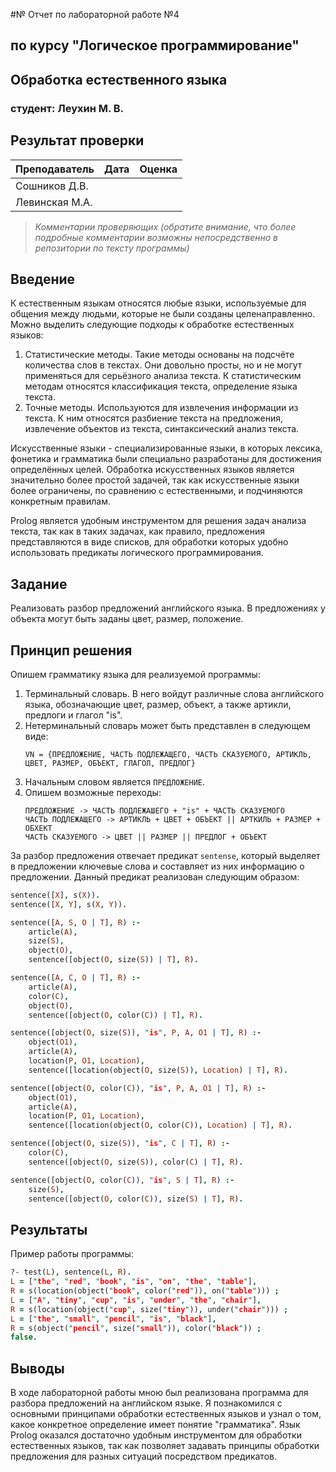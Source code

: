 #№ Отчет по лабораторной работе №4
## по курсу "Логическое программирование"

## Обработка естественного языка

### студент: Леухин М. В.

## Результат проверки

| Преподаватель     | Дата         |  Оценка       |
|-------------------|--------------|---------------|
| Сошников Д.В. |              |               |
| Левинская М.А.|              |               |

> *Комментарии проверяющих (обратите внимание, что более подробные комментарии возможны непосредственно в репозитории по тексту программы)*


## Введение

К естественным языкам относятся любые языки, используемые для общения между людьми, которые не были созданы 
целенаправленно. Можно выделить следующие подходы к обработке естественных языков:

1. Статистические методы. Такие методы основаны на подсчёте количества слов в текстах. Они довольно просты,
но и не могут применяться для серьёзного анализа текста. К статистическим методам относятся классификация текста,
определение языка текста. 
2. Точные методы. Используются для извлечения информации из текста. К ним относятся разбиение текста на предложения,
извлечение объектов из текста, синтаксический анализ текста.

Искусственные языки - специализированные языки, в которых лексика, фонетика и грамматика были специально разработаны 
для достижения определённых целей. Обработка искусственных языков является значительно более простой задачей, 
так как искусственные языки более ограничены, по сравнению с естественными, и подчиняются конкретным правилам. 

Prolog является удобным инструментом для решения задач анализа текста, так как в таких задачах, как правило, 
предложения представляются в виде списков, для обработки которых удобно использовать предикаты логического программирования.

## Задание

Реализовать разбор предложений английского языка. В предложениях у объекта могут быть заданы цвет, размер,
положение.

## Принцип решения

Опишем грамматику языка для реализуемой программы:

1. Терминальный словарь. В него войдут различные слова английского языка, обозначающие цвет, размер, объект, а также
артикли, предлоги и глагол "is".
2. Нетерминальный словарь может быть представлен в следующем виде:
    ```
    VN = {ПРЕДЛОЖЕНИЕ, ЧАСТЬ ПОДЛЕЖАЩЕГО, ЧАСТЬ СКАЗУЕМОГО, АРТИКЛЬ, ЦВЕТ, РАЗМЕР, ОБЪЕКТ, ГЛАГОЛ, ПРЕДЛОГ}
    ```
3. Начальным словом является `ПРЕДЛОЖЕНИЕ`.
4. Опишем возможные переходы:
    ```
   ПРЕДЛОЖЕНИЕ -> ЧАСТЬ ПОДЛЕЖАШЕГО + "is" + ЧАСТЬ СКАЗУЕМОГО
   ЧАСТЬ ПОДЛЕЖАЩЕГО -> АРТИКЛЬ + ЦВЕТ + ОБЪЕКТ || АРТКИЛЬ + РАЗМЕР + ОБХЕКТ
   ЧАСТЬ СКАЗУЕМОГО -> ЦВЕТ || РАЗМЕР || ПРЕДЛОГ + ОБЪЕКТ
    ```
   
За разбор предложения отвечает предикат `sentense`, который выделяет в предложении ключевые слова
и составляет из них информацию о предложении. Данный предикат реализован следующим образом:

```prolog
sentence([X], s(X)).
sentence([X, Y], s(X, Y)).

sentence([A, S, O | T], R) :-
    article(A),
    size(S),
    object(O),
    sentence([object(O, size(S)) | T], R).

sentence([A, C, O | T], R) :-
    article(A),
    color(C),
    object(O),
    sentence([object(O, color(C)) | T], R).

sentence([object(O, size(S)), "is", P, A, O1 | T], R) :-
    object(O1),
    article(A),
    location(P, O1, Location),
    sentence([location(object(O, size(S)), Location) | T], R).

sentence([object(O, color(C)), "is", P, A, O1 | T], R) :-
    object(O1),
    article(A),
    location(P, O1, Location),
    sentence([location(object(O, color(C)), Location) | T], R).

sentence([object(O, size(S)), "is", C | T], R) :-
    color(C),
    sentence([object(O, size(S)), color(C) | T], R).

sentence([object(O, color(C)), "is", S | T], R) :-
    size(S),
    sentence([object(O, color(C)), size(S) | T], R).

```


## Результаты

Пример работы программы:

```prolog
?- test(L), sentence(L, R).
L = ["the", "red", "book", "is", "on", "the", "table"],
R = s(location(object("book", color("red")), on("table"))) ;
L = ["A", "tiny", "cup", "is", "under", "the", "chair"],
R = s(location(object("cup", size("tiny")), under("chair"))) ;
L = ["the", "small", "pencil", "is", "black"],
R = s(object("pencil", size("small")), color("black")) ;
false.
```

## Выводы

В ходе лабораторной работы мною был реализована программа для разбора предложений на английском языке. Я познакомился 
с основными принципами обработки естественных языков и узнал о том, какое конкретное определение имеет понятие 
"грамматика". Язык Prolog оказался достаточно удобным инструментом для обработки естественных языков, так как
позволяет задавать принципы обработки предложения для разных ситуаций посредством предикатов.





